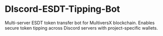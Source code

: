 # DIscord-ESDT-Tipping-Bot
Multi-server ESDT token transfer bot for MultiversX blockchain. Enables secure token tipping across Discord servers with project-specific wallets.

